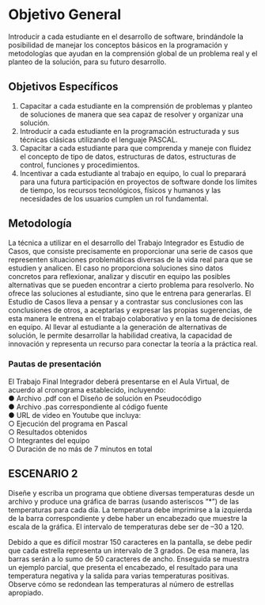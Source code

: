 # Objetivo General

<p>Introducir a cada estudiante en el desarrollo de software, brindándole la posibilidad de manejar
los conceptos básicos en la programación y metodologías que ayudan en la comprensión global
de un problema real y el planteo de la solución, para su futuro desarrollo.</p>

## Objetivos Específicos
1. Capacitar a cada estudiante en la comprensión de problemas y planteo de soluciones de
manera que sea capaz de resolver y organizar una solución.
2. Introducir a cada estudiante en la programación estructurada y sus técnicas clásicas
utilizando el lenguaje PASCAL.
3. Capacitar a cada estudiante para que comprenda y maneje con fluidez el concepto de
tipo de datos, estructuras de datos, estructuras de control, funciones y procedimientos.
4. Incentivar a cada estudiante al trabajo en equipo, lo cual lo preparará para una futura
participación en proyectos de software donde los límites de tiempo, los recursos
tecnológicos, físicos y humanos y las necesidades de los usuarios cumplen un rol
fundamental.

## Metodología
<p>La técnica a utilizar en el desarrollo del Trabajo Integrador es Estudio de Casos, que consiste
precisamente en proporcionar una serie de casos que representen situaciones problemáticas
diversas de la vida real para que se estudien y analicen.
El caso no proporciona soluciones sino datos concretos para reflexionar, analizar y discutir en
equipo las posibles alternativas que se pueden encontrar a cierto problema para resolverlo. No
ofrece las soluciones al estudiante, sino que le entrena para generarlas. El Estudio de Casos
lleva a pensar y a contrastar sus conclusiones con las conclusiones de otros, a aceptarlas y
expresar las propias sugerencias, de esta manera le entrena en el trabajo colaborativo y en la
toma de decisiones en equipo. Al llevar al estudiante a la generación de alternativas de solución, 
le permite desarrollar la habilidad creativa, la capacidad de innovación y representa un recurso
para conectar la teoría a la práctica real. </p>

### Pautas de presentación
El Trabajo Final Integrador deberá presentarse en el Aula Virtual, de acuerdo al cronograma
establecido, incluyendo: </br>
● Archivo .pdf con el Diseño de solución en Pseudocódigo </br>
● Archivo .pas correspondiente al código fuente </br>
● URL de video en Youtube que incluya: </br>
  ○ Ejecución del programa en Pascal </br>
  ○ Resultados obtenidos </br>
  ○ Integrantes del equipo </br>
  ○ Duración de no más de 7 minutos en total
  
  ESCENARIO 2 
  ---
<p>Diseñe y escriba un programa que obtiene diversas temperaturas desde un archivo y produce
una gráfica de barras (usando asteriscos “*”) de las temperaturas para cada día. La temperatura
debe imprimirse a la izquierda de la barra correspondiente y debe haber un encabezado que
muestre la escala de la gráfica. El intervalo de temperaturas debe ser de –30 a 120.</p>

<p>Debido a que es difícil mostrar 150 caracteres en la pantalla, se debe pedir que cada estrella
representa un intervalo de 3 grados. De esa manera, las barras serán a lo sumo de 50 caracteres
de ancho. Enseguida se muestra un ejemplo parcial, que presenta el encabezado, el resultado
para una temperatura negativa y la salida para varias temperaturas positivas. Observe cómo se
redondean las temperaturas al número de estrellas apropiado.</p>

